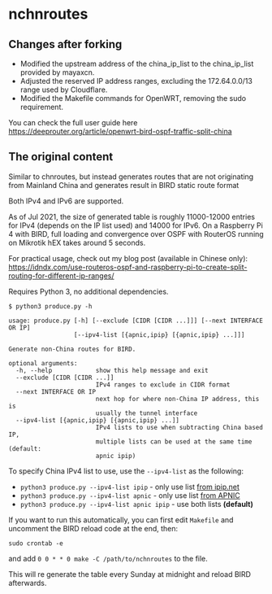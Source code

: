 # nchnroutes

## Changes after forking
+ Modified the upstream address of the china_ip_list to the china_ip_list provided by mayaxcn.
+ Adjusted the reserved IP address ranges, excluding the 172.64.0.0/13 range used by Cloudflare.
+ Modified the Makefile commands for OpenWRT, removing the sudo requirement.

You can check the full user guide here 
https://deeprouter.org/article/openwrt-bird-ospf-traffic-split-china

## The original content
Similar to chnroutes, but instead generates routes that are not originating from Mainland
China and generates result in BIRD static route format

Both IPv4 and IPv6 are supported.

As of Jul 2021, the size of generated table is roughly 11000-12000 entries for IPv4 (depends on the IP list used) and 14000 for
IPv6. On a Raspberry Pi 4 with BIRD, full loading and convergence over OSPF with RouterOS running
on Mikrotik hEX takes around 5 seconds.

For practical usage, check out my blog post (available in Chinese only):
https://idndx.com/use-routeros-ospf-and-raspberry-pi-to-create-split-routing-for-different-ip-ranges/

Requires Python 3, no additional dependencies.

```
$ python3 produce.py -h

usage: produce.py [-h] [--exclude [CIDR [CIDR ...]]] [--next INTERFACE OR IP]
                  [--ipv4-list [{apnic,ipip} [{apnic,ipip} ...]]]

Generate non-China routes for BIRD.

optional arguments:
  -h, --help            show this help message and exit
  --exclude [CIDR [CIDR ...]]
                        IPv4 ranges to exclude in CIDR format
  --next INTERFACE OR IP
                        next hop for where non-China IP address, this is
                        usually the tunnel interface
  --ipv4-list [{apnic,ipip} [{apnic,ipip} ...]]
                        IPv4 lists to use when subtracting China based IP,
                        multiple lists can be used at the same time (default:
                        apnic ipip)
```

To specify China IPv4 list to use, use the `--ipv4-list` as the following:

* `python3 produce.py --ipv4-list ipip` - only use list [from ipip.net](https://github.com/17mon/china_ip_list)
* `python3 produce.py --ipv4-list apnic` - only use list [from APNIC](https://ftp.apnic.net/stats/apnic/delegated-apnic-latest)
* `python3 produce.py --ipv4-list apnic ipip` - use both lists **(default)**

If you want to run this automatically, you can first edit `Makefile` and uncomment the BIRD reload code
at the end, then:

```
sudo crontab -e
```

and add `0 0 * * 0 make -C /path/to/nchnroutes` to the file.

This will re generate the table every Sunday at midnight and reload BIRD afterwards.
